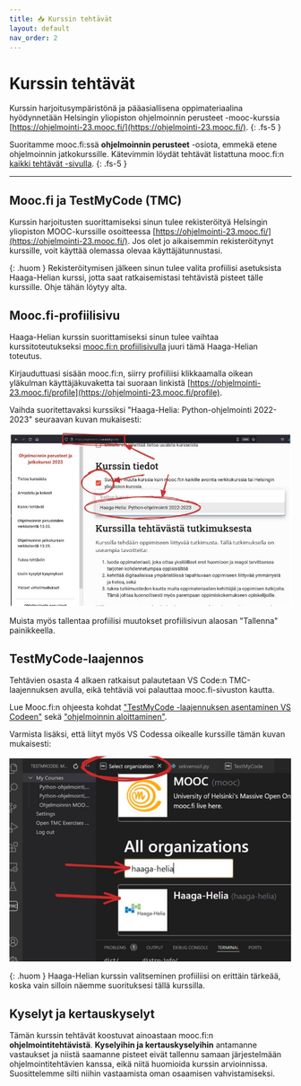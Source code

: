 ```yaml
---
title: 📥 Kurssin tehtävät
layout: default
nav_order: 2
---
```


# Kurssin tehtävät

Kurssin harjoitusympäristönä ja pääasiallisena oppimateriaalina hyödynnetään Helsingin yliopiston ohjelmoinnin perusteet -mooc-kurssia [https://ohjelmointi-23.mooc.fi/](https://ohjelmointi-23.mooc.fi/).
{: .fs-5 }

Suoritamme mooc.fi:ssä **ohjelmoinnin perusteet** -osiota, emmekä etene ohjelmoinnin jatkokurssille. Kätevimmin löydät tehtävät listattuna mooc.fi:n [kaikki tehtävät -sivulla](https://ohjelmointi-23.mooc.fi/kaikki-tehtavat).
{: .fs-5 }

---

## Mooc.fi ja TestMyCode (TMC)

Kurssin harjoitusten suorittamiseksi sinun tulee rekisteröityä Helsingin yliopiston MOOC-kurssille osoitteessa [https://ohjelmointi-23.mooc.fi/](https://ohjelmointi-23.mooc.fi/). Jos olet jo aikaisemmin rekisteröitynyt kurssille, voit käyttää olemassa olevaa käyttäjätunnustasi.

{: .huom }
Rekisteröitymisen jälkeen sinun tulee valita profiilisi asetuksista Haaga-Helian kurssi, jotta saat ratkaisemistasi tehtävistä pisteet tälle kurssille. Ohje tähän löytyy alta.


## Mooc.fi-profiilisivu

Haaga-Helian kurssin suorittamiseksi sinun tulee vaihtaa kurssitoteutukseksi [mooc.fi:n profiilisivulla](https://ohjelmointi-23.mooc.fi/profile) juuri tämä Haaga-Helian toteutus.

Kirjauduttuasi sisään mooc.fi:n, siirry profiiliisi klikkaamalla oikean yläkulman käyttäjäkuvaketta tai suoraan linkistä [https://ohjelmointi-23.mooc.fi/profile](https://ohjelmointi-23.mooc.fi/profile).

Vaihda suoritettavaksi kurssiksi "Haaga-Helia: Python-ohjelmointi 2022-2023" seuraavan kuvan mukaisesti:

![Valitse Haaga-Helian kurssitoteutus](/img/kurssin-valinta.jpg)

Muista myös tallentaa profiilisi muutokset profiilisivun alaosan "Tallenna" painikkeella.

## TestMyCode-laajennos

Tehtävien osasta 4 alkaen ratkaisut palautetaan VS Code:n TMC-laajennuksen avulla, eikä tehtäviä voi palauttaa mooc.fi-sivuston kautta.

Lue Mooc.fi:n ohjeesta kohdat ["TestMyCode -laajennuksen asentaminen VS Codeen"](https://www.mooc.fi/fi/installation/vscode/#TestMyCode-asentaminen) sekä ["ohjelmoinnin aloittaminen"](https://www.mooc.fi/fi/installation/vscode/#ohjelmoinnin-aloittaminen).

Varmista lisäksi, että liityt myös VS Codessa oikealle kurssille tämän kuvan mukaisesti:

![Valitse Haaga-Helian kurssitoteutus](/img/kurssin-valinta-tmc.png)

{: .huom }
Haaga-Helian kurssin valitseminen profiiliisi on erittäin tärkeää, koska vain silloin näemme suorituksesi tällä kurssilla.


## Kyselyt ja kertauskyselyt

Tämän kurssin tehtävät koostuvat ainoastaan mooc.fi:n **ohjelmointitehtävistä**. **Kyselyihin ja kertauskyselyihin** antamanne vastaukset ja niistä saamanne pisteet eivät tallennu samaan järjestelmään ohjelmointitehtävien kanssa, eikä niitä huomioida kurssin arvioinnissa. Suosittelemme silti niihin vastaamista oman osaamisen vahvistamiseksi.
